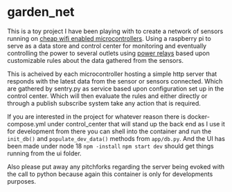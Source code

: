 # garden_net

This is a toy project I have been playing with to create a network of sensors running on [cheap wifi enabled microcontrollers](https://www.amazon.com/ESP8266-Internet-Development-Wireless-Micropython/dp/B07RNX3W9J/ref=sr_1_5?keywords=esp8266+nodemcu&qid=1691991787&sprefix=esp8%2Caps%2C508&sr=8-5). Using a raspberry pi to serve as a data store and control center for monitoring and eventually controlling the power to several outlets using [power relays](https://www.amazon.com/SunFounder-Channel-Shield-Raspberry-Arduino/dp/B00DR9SE4A/?_encoding=UTF8&pd_rd_w=8xnGa&content-id=amzn1.sym.5f7e0a27-49c0-47d3-80b2-fd9271d863ca%3Aamzn1.symc.e5c80209-769f-4ade-a325-2eaec14b8e0e&pf_rd_p=5f7e0a27-49c0-47d3-80b2-fd9271d863ca&pf_rd_r=XMEZSB9V5AEZHAHAHF6X&pd_rd_wg=PeAz1&pd_rd_r=5ebf2999-5c92-4ab2-baae-1a1c6eec105a&ref_=pd_gw_ci_mcx_mr_hp_atf_m&th=1) based upon customizable rules about the data gathered from the sensors.

This is acheived by each microcontroller hosting a simple http server that responds with the latest data from the sensor or sensors connected. Which are gathered by sentry.py as service based upon configuration set up in the control center. Which will then evaluate the rules and either directly or through a publish subscribe system take any action that is required.

If you are interested in the project for whatever reason there is docker-compose.yml under control_center that will stand up the back end as I use it for development from there you can shell into the container and run the `init_db()` and `populate_dev_data()` methods from `app/db.py`. And the UI has been made under node 18 `npm -install` `npm start dev` should get things running from the ui folder.

Also please put away any pitchforks regarding the server being evoked with the call to python because again this container is only for developments purposes.
